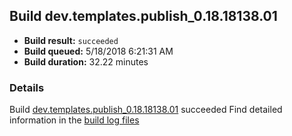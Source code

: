 ## Build dev.templates.publish_0.18.18138.01
- **Build result:** `succeeded`
- **Build queued:** 5/18/2018 6:21:31 AM
- **Build duration:** 32.22 minutes
### Details
Build [dev.templates.publish_0.18.18138.01](https://winappstudio.visualstudio.com/web/build.aspx?pcguid=a4ef43be-68ce-4195-a619-079b4d9834c2&builduri=vstfs%3a%2f%2f%2fBuild%2fBuild%2f25674) succeeded
Find detailed information in the [build log files](https://uwpctdiags.blob.core.windows.net/buildlogs/dev.templates.publish_0.18.18138.01_logs.zip)
